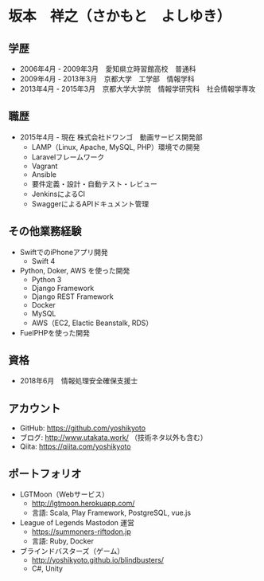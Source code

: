 # 坂本　祥之（さかもと　よしゆき）

## 学歴

* 2006年4月 - 2009年3月　愛知県立時習館高校　普通科
* 2009年4月 - 2013年3月　京都大学　工学部　情報学科
* 2013年4月 - 2015年3月　京都大学大学院　情報学研究科　社会情報学専攻

## 職歴

* 2015年4月 - 現在 株式会社ドワンゴ　動画サービス開発部
  * LAMP（Linux, Apache, MySQL, PHP）環境での開発
  * Laravelフレームワーク
  * Vagrant
  * Ansible
  * 要件定義・設計・自動テスト・レビュー
  * JenkinsによるCI
  * SwaggerによるAPIドキュメント管理
  
## その他業務経験

* SwiftでのiPhoneアプリ開発
  * Swift 4
* Python, Doker, AWS を使った開発
  * Python 3
  * Django Framework
  * Django REST Framework
  * Docker
  * MySQL
  * AWS（EC2, Elactic Beanstalk, RDS）
* FuelPHPを使った開発

## 資格
  
* 2018年6月　情報処理安全確保支援士
  
## アカウント

* GitHub: https://github.com/yoshikyoto
* ブログ: http://www.utakata.work/ （技術ネタ以外も含む）
* Qiita: https://qiita.com/yoshikyoto

## ポートフォリオ

* LGTMoon（Webサービス）
  * http://lgtmoon.herokuapp.com/
  * 言語: Scala, Play Framework, PostgreSQL, vue.js
* League of Legends Mastodon 運営
  * https://summoners-riftodon.jp
  * 言語: Ruby, Docker
* ブラインドバスターズ（ゲーム）
  * http://yoshikyoto.github.io/blindbusters/
  * C#, Unity
